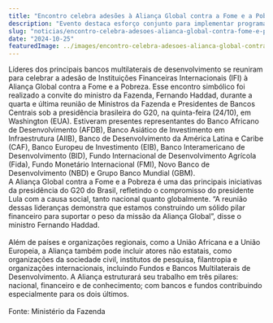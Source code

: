 ```yaml
---
title: "Encontro celebra adesões à Aliança Global contra a Fome e a Pobreza na reunião final do G20"
description: "Evento destaca esforço conjunto para implementar programas e políticas públicas baseadas em evidências com potencial para acelerar o progresso rumo aos ODS 1 e 2"
slug: "noticias/encontro-celebra-adesoes-alianca-global-contra-fome-e-pobreza-final-g20"
date: "2024-10-25"
featuredImage: ../images/encontro-celebra-adesoes-alianca-global-contra-fome-e-pobreza-final-g20.PNG
---
```


Líderes dos principais bancos multilaterais de desenvolvimento se reuniram para celebrar a adesão de Instituições Financeiras Internacionais (IFI) à Aliança Global contra a Fome e a Pobreza. Esse encontro simbólico foi realizado a convite do ministro da Fazenda, Fernando Haddad, durante a quarta e última reunião de Ministros da Fazenda e Presidentes de Bancos Centrais sob a presidência brasileira do G20, na quinta-feira (24/10), em Washington (EUA). Estiveram presentes representantes do Banco Africano de Desenvolvimento (AFDB), Banco Asiático de Investimento em Infraestrutura (AIIB), Banco de Desenvolvimento da América Latina e Caribe (CAF), Banco Europeu de Investimento (EIB), Banco Interamericano de Desenvolvimento (BID), Fundo Internacional de Desenvolvimento Agrícola (Fida), Fundo Monetário Internacional (FMI), Novo Banco de Desenvolvimento (NBD) e Grupo Banco Mundial (GBM). 
<br/>
A Aliança Global contra a Fome e a Pobreza é uma das principais iniciativas da presidência do G20 do Brasil, refletindo o compromisso do presidente Lula com a causa social, tanto nacional quanto globalmente. “A reunião dessas lideranças demonstra que estamos construindo um sólido pilar financeiro para suportar o peso da missão da Aliança Global”, disse o ministro Fernando Haddad.  
<br/>
Além de países e organizações regionais, como a União Africana e a União Europeia, a Aliança também pode incluir atores não estatais, como organizações da sociedade civil, institutos de pesquisa, filantropia e organizações internacionais, incluindo Fundos e Bancos Multilaterais de Desenvolvimento. A Aliança estruturará seu trabalho em três pilares: nacional, financeiro e de conhecimento; com bancos e fundos contribuindo especialmente para os dois últimos.  
<br/>
Fonte: Ministério da Fazenda